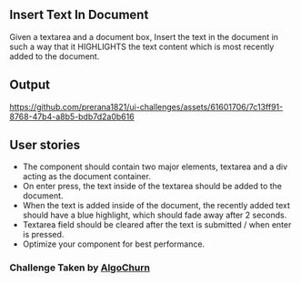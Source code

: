 ## Insert Text In Document

Given a textarea and a document box, Insert the text in the document in such a way that it HIGHLIGHTS the text content which is most recently added to the document.

## Output
https://github.com/prerana1821/ui-challenges/assets/61601706/7c13ff91-8768-47b4-a8b5-bdb7d2a0b616


## User stories

- The <Document /> component should contain two major elements, textarea and a div acting as the document container.
- On enter press, the text inside of the textarea should be added to the document.
- When the text is added inside of the document, the recently added text should have a blue highlight, which should fade away after 2 seconds.
- Textarea field should be cleared after the text is submitted / when enter is pressed.
- Optimize your component for best performance.

### Challenge Taken by [AlgoChurn](https://www.algochurn.com/frontend/)
